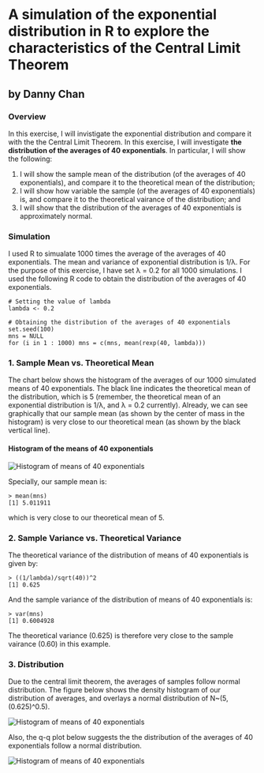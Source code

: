 # A simulation of the exponential distribution in R to explore the characteristics of the Central Limit Theorem
## by Danny Chan
### Overview
In this exercise, I will invistigate the exponential distribution and compare it with the the Central Limit Theorem. In this exercise, I will investigate **the distribution of the averages of 40 exponentials**. In particular, I will show the following:

1. I will show the sample mean of the distribution (of the averages of 40 exponentials), and compare it to the theoretical mean of the distribution;
2. I will show how variable the sample (of the averages of 40 exponentials) is, and compare it to the theoretical vairance of the distribution; and
3. I will show that the distribution of the averages of 40 exponentials is approximately normal.

### Simulation
I used R to simualate 1000 times the average of the averages of 40 exponentials. The mean and variance of exponential distribution is 1/λ. For the purpose of this exercise, I have set λ = 0.2 for all 1000 simulations. I used the following R code to obtain the distribution of the averages of 40 exponentials.
```
# Setting the value of lambda
lambda <- 0.2

# Obtaining the distribution of the averages of 40 exponentials
set.seed(100)
mns = NULL
for (i in 1 : 1000) mns = c(mns, mean(rexp(40, lambda)))
```

### 1. Sample Mean vs. Theoretical Mean
The chart below shows the histogram of the averages of our 1000 simulated means of 40 exponentials. The black line indicates the theoretical mean of the distribution, which is 5 (remember, the theoretical mean of an exponential distribution is 1/λ, and λ = 0.2 currently). Already, we can see graphically that our sample mean (as shown by the center of mass in the histogram) is very close to our theoretical mean (as shown by the black vertical line).

#### Histogram of the means of 40 exponentials
![Histogram of means of 40 exponentials](https://github.com/dannychan0510/coursera-datascience-statistical-inference-project/blob/master/histogram1.png?raw=true)

Specially, our sample mean is:
```
> mean(mns)
[1] 5.011911
```
which is very close to our theoretical mean of 5.

### 2. Sample Variance vs. Theoretical Variance
The theoretical variance of the distribution of means of 40 exponentials is given by:
```
> ((1/lambda)/sqrt(40))^2
[1] 0.625
```
And the sample variance of the distribution of means of 40 exponentials is:
```
> var(mns)
[1] 0.6004928
```
The theoretical variance (0.625) is therefore very close to the sample vairance (0.60) in this example.


### 3. Distribution
Due to the central limit theorem, the averages of samples follow normal distribution. The figure below shows the density histogram of our distribution of averages, and overlays a normal distribution of N~(5, (0.625)^0.5).

![Histogram of means of 40 exponentials](https://github.com/dannychan0510/coursera-datascience-statistical-inference-project/blob/master/histogram2.png?raw=true)

Also, the q-q plot below suggests the the distribution of the averages of 40 exponentials follow a normal distribution.

![Histogram of means of 40 exponentials](https://github.com/dannychan0510/coursera-datascience-statistical-inference-project/blob/master/qqplot1.png?raw=true)
